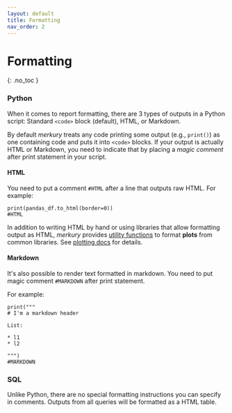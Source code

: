 ```yaml
---
layout: default
title: Formatting
nav_order: 2
---
```


# Formatting
{: .no_toc }

### Python

When it comes to report formatting, there are 3 types of outputs in a Python script: Standard `<code>` block (default), HTML, or Markdown.

By default _merkury_ treats any code printing some output (e.g., `print()`) as one containing code and puts it into `<code>` blocks. If your output is actually HTML or Markdown, you need to indicate that by placing a _magic comment_ after print statement in your script.

#### HTML

You need to put a comment `#HTML` after a line that outputs raw HTML. For example:

```
print(pandas_df.to_html(border=0))
#HTML
```

In addition to writing HTML by hand or using libraries that allow formatting output as HTML, _merkury_ provides [utility functions](merkury/utils.py) to format **plots** from common libraries. See [plotting docs](https://ppatrzyk.github.io/merkury/plotting.html) for details.

#### Markdown

It's also possible to render text formatted in markdown. You need to put magic comment `#MARKDOWN` after print statement.

For example:

```
print("""
# I'm a markdown header

List:

* l1
* l2

""")
#MARKDOWN
```

### SQL

Unlike Python, there are no special formatting instructions you can specify in comments. Outputs from all queries will be formatted as a HTML table.
